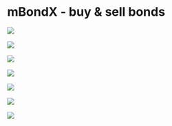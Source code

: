 # mBondX - buy & sell bonds

<img src="https://siasky.net/fATnbvzU7seOB2L0v54biub-Hnm5aigqaJbH5GrgvOgAlQ">
<br>
<br>
<img src="https://siasky.net/fAUts0KQVlLF5g-49Ln_lCNYML2BiUq4wnXohMFPEBoUpA">
<br>
<br>
<img src="https://siasky.net/PAGwERoA_O3ciLEsvFVcse7FvSYLCw64l-Q7Ak9lri7v8g">
<br>
<br>
<img src="https://siasky.net/jABsKD9OkQW-bY_QGp11vEFqpRpMYcM40jU_taOfKWH3QA">
<br>
<br>
<img src="https://siasky.net/7AB2_ADKCLiRq2aykceibIGMd2z11U-5Ydd9xdVe3UJ1og">

<br>
<br>
<img src ="https://siasky.net/XADSFzDi2xXhchekhjRsZDW5m6xa1-AZhipkfM-s3VtrdQ">

<br>
<br>
<img src = "https://siasky.net/_BmI4r2eQLQJA-MHaTvpM_LRn_6JFgDsKg9UQB9lnHMbag">

